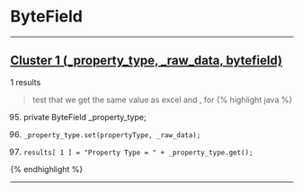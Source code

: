 # ByteField

***

## [Cluster 1 (_property_type, _raw_data, bytefield)](./1)
1 results
> test that we get the same value as excel and , for 
{% highlight java %}
95. private ByteField           _property_type;
357.     _property_type.set(propertyType, _raw_data);
538.     results[ 1 ] = "Property Type = " + _property_type.get();
{% endhighlight %}

***

